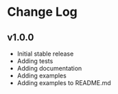 # Change Log

## v1.0.0
- Initial stable release
- Adding tests
- Adding documentation
- Adding examples
- Adding examples to README.md
